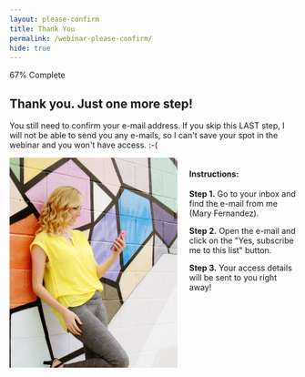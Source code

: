 ```yaml
---
layout: please-confirm
title: Thank You
permalink: /webinar-please-confirm/
hide: true
---
```


<div class="container-fluid">
            <div id="invite-header" class="row">
            <div class="progress">
  <div class="progress-bar progress-bar-striped active" role="progressbar" aria-valuenow="50" aria-valuemin="0" aria-valuemax="100" style="width: 67%">
    <span class="sr-only">67% Complete</span>
  </div>
  </div>
                    <h2>Thank you. Just one more step!</h2>
                    <p>You still need to confirm your e-mail address. If you skip this LAST step, I will not be able to send you any e-mails, so I can't save your spot in the webinar and you won't have access. :-(</p>
            </div>

<div class="columns group">
    <div class="col span_1_of_2">
        <img src="/img/cellphone-vert.jpg">
    </div> 
    <div class="col span_1_of_2">
        <div class="bubble-left">
        <div class="text-align-left"><h4>Instructions:</h4>
        <p><strong>Step 1.</strong> Go to your inbox and find the e-mail from me (Mary Fernandez).</p><p><strong>Step 2.</strong> Open the e-mail and click on the "Yes, subscribe me to this list" button.</p><p><strong>Step 3.</strong> Your access details will be sent to you right away!</p></div>
        </div>
    </div>
</div>
          
        
</div>

<div class="padding-regular">&nbsp;</div>
